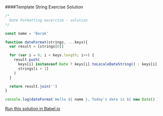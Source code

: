 ####Template String Exercise Solution

````javascript
/*
  Date Formatting excercise - solution
*/

const name = 'Barak'

function dateFormat(strings, ...keys){
  var result = [strings[0]]

  for (var i = 0; i < keys.length; i++) {
    result.push(
      keys[i] instanceof Date ? keys[i].toLocaleDateString() : keys[i],
      strings[i + 1]
    )
  }

  return result.join('')
}

console.log(dateFormat`Hello ${ name }, Today's date is ${ new Date() }`)

````

[Run this solution in Babel.io](https://babeljs.io/repl/#?evaluate=true&lineWrap=false&presets=es2015%2Creact%2Cstage-0%2Cstage-1%2Cstage-2%2Cstage-3&code=function%20dateFormat(strings%2C%20...keys)%7B%0A%20%20var%20result%20%3D%20%5Bstrings%5B0%5D%5D%0A%0A%20%20for%20(var%20i%20%3D%200%3B%20i%20%3C%20keys.length%3B%20i%2B%2B)%20%7B%0A%20%20%20%20result.push(%0A%20%20%20%20%20%20keys%5Bi%5D%20instanceof%20Date%20%3F%20keys%5Bi%5D.toLocaleDateString()%20%3A%20keys%5Bi%5D%2C%0A%20%20%20%20%20%20strings%5Bi%20%2B%201%5D%0A%20%20%20%20)%0A%20%20%7D%0A%0A%20%20return%20result.join('')%0A%7D%0A%0Aconsole.log(dateFormat%60Hello%20%24%7B%20name%20%7D%2C%20Today's%20date%20is%20%24%7B%20new%20Date()%20%7D%60))

